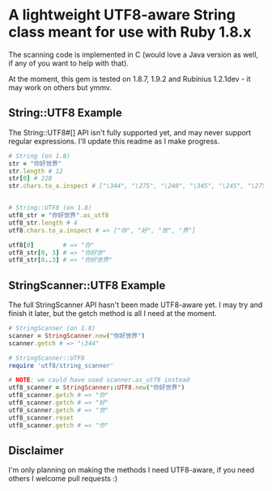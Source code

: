 # A lightweight UTF8-aware String class meant for use with Ruby 1.8.x

The scanning code is implemented in C (would love a Java version as well, if any of you want to help with that).

At the moment, this gem is tested on 1.8.7, 1.9.2 and Rubinius 1.2.1dev - it may work on others but ymmv.

## String::UTF8 Example

The String::UTF8#[] API isn't fully supported yet, and may never support regular expressions. I'll update this readme as I make progress.

``` ruby
# String (on 1.8)
str = "你好世界"
str.length # 12
str[0] # 228
str.chars.to_a.inspect # ["\344", "\275", "\240", "\345", "\245", "\275", "\344", "\270", "\226", "\347", "\225", "\214"]


# String::UTF8 (on 1.8)
utf8_str = "你好世界".as_utf8
utf8_str.length # 4
utf8.chars.to_a.inspect # => ["你", "好", "世", "界"]

utf8[0]        # => "你"
utf8_str[0, 3] # => "你好世"
utf8_str[0..3] # => "你好世界"
```

## StringScanner::UTF8 Example

The full StringScanner API hasn't been made UTF8-aware yet. I may try and finish it later, but the getch method is all I need at the moment.

``` ruby
# StringScanner (on 1.8)
scanner = StringScanner.new("你好世界")
scanner.getch # => "\344"

# StringScanner::UTF8
require 'utf8/string_scanner'

# NOTE: we could have used scanner.as_utf8 instead
utf8_scanner = StringScanner::UTF8.new("你好世界")
utf8_scanner.getch # => "你"
utf8_scanner.getch # => "好"
utf8_scanner.getch # => "世"
utf8_scanner.reset
utf8_scanner.getch # => "你"
```

## Disclaimer

I'm only planning on making the methods I need UTF8-aware, if you need others I welcome pull requests :)
